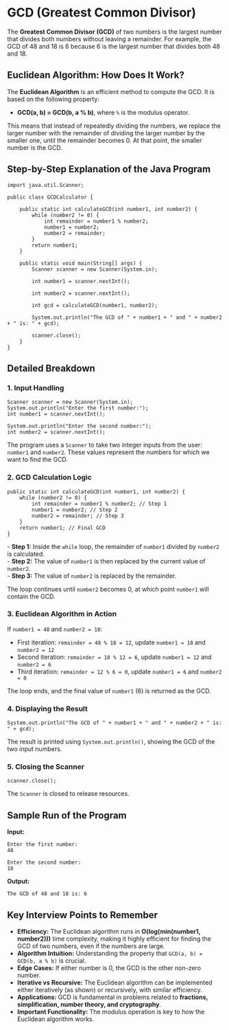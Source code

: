 GCD (Greatest Common Divisor)
=============================================

The **Greatest Common Divisor (GCD)** of two numbers is the largest number that divides both numbers without leaving a remainder. For example, the GCD of 48 and 18 is 6 because 6 is the largest number that divides both 48 and 18.

Euclidean Algorithm: How Does It Work?
--------------------------------------

The **Euclidean Algorithm** is an efficient method to compute the GCD. It is based on the following property:

*   **GCD(a, b) = GCD(b, a % b)**, where `%` is the modulus operator.

This means that instead of repeatedly dividing the numbers, we replace the larger number with the remainder of dividing the larger number by the smaller one, until the remainder becomes 0. At that point, the smaller number is the GCD.

Step-by-Step Explanation of the Java Program
--------------------------------------------

    
    
    import java.util.Scanner;
    
    public class GCDCalculator {
    
        public static int calculateGCD(int number1, int number2) {
            while (number2 != 0) {
                int remainder = number1 % number2; 
                number1 = number2; 
                number2 = remainder; 
            }
            return number1; 
        }
    
        public static void main(String[] args) {
            Scanner scanner = new Scanner(System.in);
    
            int number1 = scanner.nextInt();
    
            int number2 = scanner.nextInt();
    
            int gcd = calculateGCD(number1, number2);
    
            System.out.println("The GCD of " + number1 + " and " + number2 + " is: " + gcd);
    
            scanner.close();
        }
    }
        

Detailed Breakdown
------------------

### 1\. Input Handling

    
    Scanner scanner = new Scanner(System.in);
    System.out.println("Enter the first number:");
    int number1 = scanner.nextInt();
    
    System.out.println("Enter the second number:");
    int number2 = scanner.nextInt();
        

The program uses a `Scanner` to take two integer inputs from the user: `number1` and `number2`. These values represent the numbers for which we want to find the GCD.

### 2\. GCD Calculation Logic

    
    public static int calculateGCD(int number1, int number2) {
        while (number2 != 0) {
            int remainder = number1 % number2; // Step 1
            number1 = number2; // Step 2
            number2 = remainder; // Step 3
        }
        return number1; // Final GCD
    }
        

\- **Step 1:** Inside the `while` loop, the remainder of `number1` divided by `number2` is calculated.  
\- **Step 2:** The value of `number1` is then replaced by the current value of `number2`.  
\- **Step 3:** The value of `number2` is replaced by the remainder.

The loop continues until `number2` becomes 0, at which point `number1` will contain the GCD.

### 3\. Euclidean Algorithm in Action

If `number1 = 48` and `number2 = 18`:

*   First iteration: `remainder = 48 % 18 = 12`, update `number1 = 18` and `number2 = 12`
*   Second iteration: `remainder = 18 % 12 = 6`, update `number1 = 12` and `number2 = 6`
*   Third iteration: `remainder = 12 % 6 = 0`, update `number1 = 6` and `number2 = 0`

The loop ends, and the final value of `number1` (6) is returned as the GCD.

### 4\. Displaying the Result

    
    System.out.println("The GCD of " + number1 + " and " + number2 + " is: " + gcd);
        

The result is printed using `System.out.println()`, showing the GCD of the two input numbers.

### 5\. Closing the Scanner

    
    scanner.close();
        

The `Scanner` is closed to release resources.

Sample Run of the Program
-------------------------

**Input:**

    Enter the first number:
    48
    
    Enter the second number:
    18
    

**Output:**

    The GCD of 48 and 18 is: 6
    

Key Interview Points to Remember
--------------------------------

*   **Efficiency:** The Euclidean algorithm runs in **O(log(min(number1, number2)))** time complexity, making it highly efficient for finding the GCD of two numbers, even if the numbers are large.
*   **Algorithm Intuition:** Understanding the property that `GCD(a, b) = GCD(b, a % b)` is crucial.
*   **Edge Cases:** If either number is 0, the GCD is the other non-zero number.
*   **Iterative vs Recursive:** The Euclidean algorithm can be implemented either iteratively (as shown) or recursively, with similar efficiency.
*   **Applications:** GCD is fundamental in problems related to **fractions, simplification, number theory, and cryptography**.
*   **Important Functionality:** The modulus operation is key to how the Euclidean algorithm works.